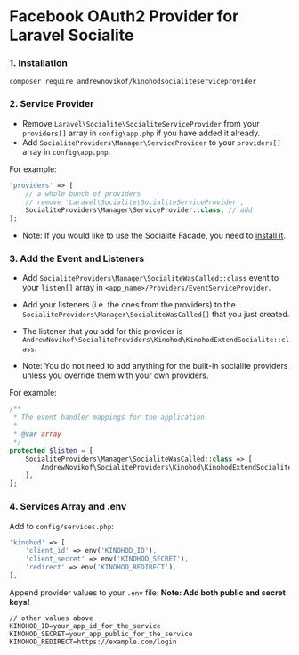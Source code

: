 # Facebook OAuth2 Provider for Laravel Socialite

### 1. Installation

`composer require andrewnovikof/kinohodsocialiteserviceprovider`

### 2. Service Provider

* Remove `Laravel\Socialite\SocialiteServiceProvider` from your `providers[]` array in `config\app.php` if you have added it already.
* Add `SocialiteProviders\Manager\ServiceProvider` to your `providers[]` array in `config\app.php`.

For example:
```php
'providers' => [
    // a whole bunch of providers
    // remove 'Laravel\Socialite\SocialiteServiceProvider',
    SocialiteProviders\Manager\ServiceProvider::class, // add
];
```
* Note: If you would like to use the Socialite Facade, you need to [install it](http://laravel.com/docs/5.2/authentication#social-authentication).

### 3. Add the Event and Listeners

* Add `SocialiteProviders\Manager\SocialiteWasCalled::class` event to your `listen[]` array in `<app_name>/Providers/EventServiceProvider`.

* Add your listeners (i.e. the ones from the providers) to the `SocialiteProviders\Manager\SocialiteWasCalled[]` that you just created.

* The listener that you add for this provider is `AndrewNovikof\SocialiteProviders\Kinohod\KinohodExtendSocialite::class`.

* Note: You do not need to add anything for the built-in socialite providers unless you override them with your own providers.

For example:
```php
/**
 * The event handler mappings for the application.
 *
 * @var array
 */
protected $listen = [
    SocialiteProviders\Manager\SocialiteWasCalled::class => [
        AndrewNovikof\SocialiteProviders\Kinohod\KinohodExtendSocialite::class
    ],
];
```

### 4. Services Array and .env

Add to `config/services.php`:
```php
'kinohod' => [
    'client_id' => env('KINOHOD_ID'),
    'client_secret' => env('KINOHOD_SECRET'),
    'redirect' => env('KINOHOD_REDIRECT'),  
],
```

Append provider values to your `.env` file:
**Note: Add both public and secret keys!**
```
// other values above
KINOHOD_ID=your_app_id_for_the_service
KINOHOD_SECRET=your_app_public_for_the_service
KINOHOD_REDIRECT=https://example.com/login
```
